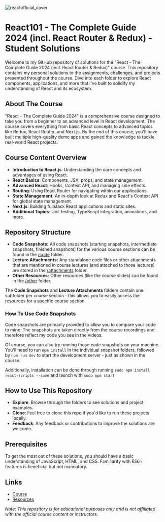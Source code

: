 ![reactofficial_cover](https://github.com/Fried-man-Education/React101/assets/17306743/07c233a9-b73f-4294-8886-336acd305f4f)
# React101 - The Complete Guide 2024 (incl. React Router & Redux) - Student Solutions

Welcome to my GitHub repository of solutions for the "React - The Complete Guide 2024 (incl. React Router & Redux)" course. This repository contains my personal solutions to the assignments, challenges, and projects presented throughout the course. Dive into each folder to explore React components, applications, and more that I've built to solidify my understanding of React and its ecosystem.

## About The Course

"React - The Complete Guide 2024" is a comprehensive course designed to take you from a beginner to an advanced level in React development. The course covers everything from basic React concepts to advanced topics like Redux, React Router, and Next.js. By the end of this course, you'll have built multiple high-quality demo apps and gained the knowledge to tackle real-world React projects.

## Course Content Overview

- **Introduction to React.js**: Understanding the core concepts and advantages of using React.
- **React Basics**: Components, JSX, props, and state management.
- **Advanced React**: Hooks, Context API, and managing side effects.
- **Routing**: Using React Router for navigating within our applications.
- **State Management**: An in-depth look at Redux and React's Context API for global state management.
- **Next.js**: Building fullstack React applications and static sites.
- **Additional Topics**: Unit testing, TypeScript integration, animations, and more.

## Repository Structure
- **Code Snapshots:** All code snapshots (starting snapshots, intermediate snapshots, finished snapshots) for the various course sections can be found in the [/code](/code/) folder.
- **Lecture Attachments:** Any standalone code files or other attachments that are mentioned in course lectures (and attached to those lectures) are stored in the [/attachments](/attachments/) folder.
- **Other Resources:** Other resources (like the course slides) can be found in the [/other](/other/) folder.

The **Code Snapshots** and **Lecture Attachments** folders contain one subfolder per course section - this allows you to easily access the resources for a specific course section.

### How To Use Code Snapshots

Code snapshots are primarily provided to allow you to compare your code to mine. The snapshots are taken directly from the course recordings and therefore reflect my code you see in the videos.

Of course, you can also try running those code snapshots on your machine. You'll need to run `npm install` in the individual snapshot folders, followed by `npm run dev` to start the development server - just as shown in the course.

Additionally, installation can be done through running `sudo npm install react-scripts --save` and launch with `sudo npm start`

## How to Use This Repository

- **Explore**: Browse through the folders to see solutions and project examples.
- **Clone**: Feel free to clone this repo if you'd like to run these projects locally.
- **Feedback**: Any feedback or contributions to improve the solutions are welcome.

## Prerequisites

To get the most out of these solutions, you should have a basic understanding of JavaScript, HTML, and CSS. Familiarity with ES6+ features is beneficial but not mandatory.


## Links
- [Course](https://udemy.com/course/react-the-complete-guide-incl-redux/)
- [Resources](https://github.com/academind/react-complete-guide-course-resources)

*Note: This repository is for educational purposes only and is not affiliated with the official course content or instructors.*
